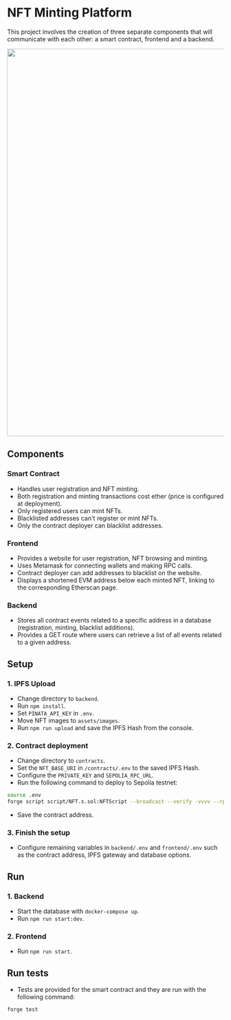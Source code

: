 # NFT Minting Platform
This project involves the creation of three separate components that will communicate with each other: a smart contract, frontend and a backend.

<p align="center">
  <img src=https://github.com/djzivkovic/nft-minter-app/assets/58893177/e58429cf-1efd-42ef-bc15-685a3119d0c8" width="900">
</p>

## Components
### Smart Contract

- Handles user registration and NFT minting.
- Both registration and minting transactions cost ether (price is configured at deployment).
- Only registered users can mint NFTs.
- Blacklisted addresses can't register or mint NFTs.
- Only the contract deployer can blacklist addresses.

### Frontend

- Provides a website for user registration, NFT browsing and minting.
- Uses Metamask for connecting wallets and making RPC calls.
- Contract deployer can add addresses to blacklist on the website.
- Displays a shortened EVM address below each minted NFT, linking to the corresponding Etherscan page.

### Backend

- Stores all contract events related to a specific address in a database (registration, minting, blacklist additions).
- Provides a GET route where users can retrieve a list of all events related to a given address.

## Setup

### 1. IPFS Upload
- Change directory to `backend`.
- Run `npm install`.
- Set `PINATA_API_KEY` in `.env`.
- Move NFT images to `assets/images`.
- Run `npm run upload` and save the IPFS Hash from the console.

### 2. Contract deployment
- Change directory to `contracts`.
- Set the `NFT_BASE_URI` in `/contracts/.env` to the saved IPFS Hash.
- Configure the `PRIVATE_KEY` and `SEPOLIA_RPC_URL`.
- Run the following command to deploy to Sepolia testnet:
```sh
source .env
forge script script/NFT.s.sol:NFTScript --broadcast --verify -vvvv --rpc-url ${SEPOLIA_RPC_URL}
```
- Save the contract address.

### 3. Finish the setup
- Configure remaining variables in `backend/.env` and `frontend/.env` such as the contract address, IPFS gateway and database options.

## Run

### 1. Backend
- Start the database with `docker-compose up`.
- Run `npm run start:dev`.
### 2. Frontend
- Run `npm run start`.

## Run tests
- Tests are provided for the smart contract and they are run with the following command:
```sh
forge test
```
